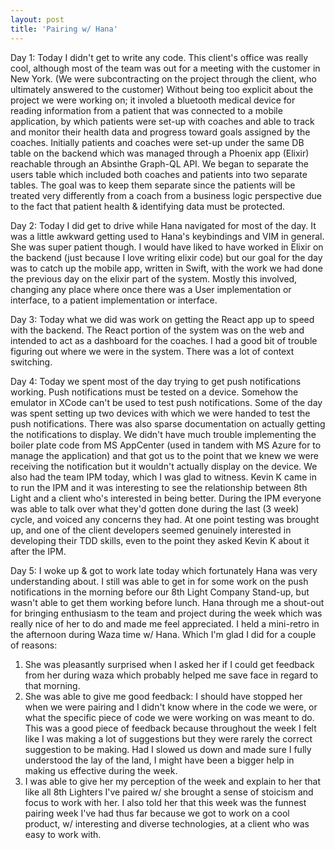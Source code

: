 ```yaml
---
layout: post
title: 'Pairing w/ Hana'
---
```


Day 1:
Today I didn't get to write any code.
This client's office was really cool, although most of the team was out for a meeting with the customer in New York. (We were subcontracting on the project through the client, who ultimately answered to the customer)
Without being too explicit about the project we were working on; it involed a bluetooth medical device for reading information from a patient that was connected to a mobile application, by which patients were set-up with coaches and able to track and monitor their health data and progress toward goals assigned by the coaches.
Initially patients and coaches were set-up under the same DB table on the backend which was managed through a Phoenix app (Elixir) reachable through an Absinthe Graph-QL API.
We began to separate the users table which included both coaches and patients into two separate tables.
The goal was to keep them separate since the patients will be treated very differently from a coach from a business logic perspective due to the fact that patient health & identifying data must be protected.

Day 2:
Today I did get to drive while Hana navigated for most of the day.
It was a little awkward getting used to Hana's keybindings and VIM in general.
She was super patient though.
I would have liked to have worked in Elixir on the backend (just because I love writing elixir code) but our goal for the day was to catch up the mobile app, written in Swift, with the work we had done the previous day on the elixir part of the system.
Mostly this involved, changing any place where once there was a User implementation or interface, to a patient implementation or interface.

Day 3:
Today what we did was work on getting the React app up to speed with the backend. The React portion of the system was on the web and intended to act as a dashboard for the coaches.
I had a good bit of trouble figuring out where we were in the system.
There was a lot of context switching.


Day 4:
Today we spent most of the day trying to get push notifications working.
Push notifications must be tested on a device. Somehow the emulator in XCode can't be used to test push notifications. Some of the day was spent setting up two devices with which we were handed to test the push notifications. There was also sparse documentation on actually getting the notifications to display. We didn't have much trouble implementing the boiler plate code from MS AppCenter (used in tandem with MS Azure for to manage the application) and that got us to the point that we knew we were receiving the notification but it wouldn't actually display on the device.
We also had the team IPM today, which I was glad to witness. Kevin K came in to run the IPM and it was interesting to see the relationship between 8th Light and a client who's interested in being better. During the IPM everyone was able to talk over what they'd gotten done during the last (3 week) cycle, and voiced any concerns they had. At one point testing was brought up, and one of the client developers seemed genuinely interested in developing their TDD skills, even to the point they asked Kevin K about it after the IPM.

Day 5:
I woke up & got to work late today which fortunately Hana was very understanding about. I still was able to get in for some work on the push notifications in the morning before our 8th Light Company Stand-up, but wasn't able to get them working before lunch. Hana through me a shout-out for bringing enthusiasm to the team and project during the week which was really nice of her to do and made me feel appreciated.
I held a mini-retro in the afternoon during Waza time w/ Hana. Which I'm glad I did for a couple of reasons:
1. She was pleasantly surprised when I asked her if I could get feedback from her during waza which probably helped me save face in regard to that morning.
2. She was able to give me good feedback: I should have stopped her when we were pairing and I didn't know where in the code we were, or what the specific piece of code we were working on was meant to do. This was a good piece of feedback because throughout the week I felt like I was making a lot of suggestions but they were rarely the correct suggestion to be making. Had I slowed us down and made sure I fully understood the lay of the land, I might have been a bigger help in making us effective during the week.
3. I was able to give her my perception of the week and explain to her that like all 8th Lighters I've paired w/ she brought a sense of stoicism and focus to work with her. I also told her that this week was the funnest pairing week I've had thus far because we got to work on a cool product, w/ interesting and diverse technologies, at a client who was easy to work with.

